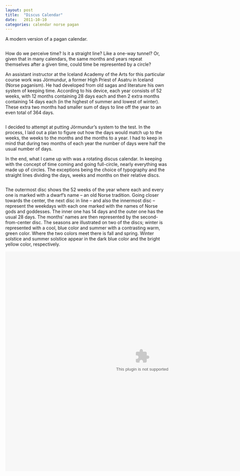 ```yaml
---
layout: post
title:  "Discus Calendar"
date:   2011-10-10
categories: calendar norse pagan
---
```

A modern version of a pagan calendar.

<img src="https://dl.dropboxusercontent.com/s/lfmznnqluxxh17m/piece-disccalendar-cover.png?dl=0" alt="">

How do we perceive time? Is it a straight line? Like a one-way tunnel? Or, given that in many calendars, the same months and years repeat themselves after a given time, could time be represented by a circle?

An assistant instructor at the Iceland Academy of the Arts for this particular course work was Jörmundur, a former High Priest of Asatru in Iceland (Norse paganism). He had developed from old sagas and literature his own system of keeping time. According to his device, each year consists of 52 weeks, with 12 months containing 28 days each and then 2 extra months containing 14 days each (in the highest of summer and lowest of winter). These extra two months had smaller sum of days to line off the year to an even total of 364 days.

<img src="https://dl.dropboxusercontent.com/s/xbepz5vnsagkuvr/jormundur.jpg?dl=0" alt="">

I decided to attempt at putting Jörmundur’s system to the test. In the process, I laid out a plan to figure
out how the days would match up to the weeks, the weeks to the months and the months to a year. I had to keep in mind that during two months of each year the number of days were half the usual number of days.

In the end, what I came up with was a rotating discus calendar. In keeping with the concept of time coming and going full-circle, nearly everything was made up of circles. The exceptions being the choice of typography and the straight lines dividing the days, weeks and months on their relative discs.

<img src="https://dl.dropboxusercontent.com/s/mcpp57luzct8c4v/piece-disccalendar-detail3.jpg?dl=0" alt="">

The outermost disc shows the 52 weeks of the year where each and every one is marked with a dwarf’s name – an old Norse tradition. Going closer towards the center, the next disc in line – and also the innermost disc – represent the weekdays with each one marked with the names of Norse gods and goddesses. The inner one has 14 days and the outer one has the usual 28 days. The months’ names are then represented by the second-from-center disc. The seasons are illustrated on two of the discs; winter is represented with a cool, blue color and summer with a contrasting warm, green color. Where the two colors meet there is fall and spring. Winter solstice and summer solstice appear in the dark blue color and the bright yellow color, respectively.

<embed class="cover-flash" src="https://dl.dropboxusercontent.com/s/28wzi9iol9j6271/piece-disccalendar-cover.swf?dl=0" width="854" height="684">